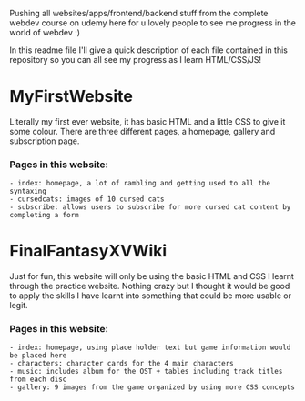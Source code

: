 Pushing all websites/apps/frontend/backend stuff from the complete webdev course on udemy here for u lovely people to see me progress in the world of webdev :)

In this readme file I'll give a quick description of each file contained in this repository so you can all see my progress as I learn HTML/CSS/JS! 

# MyFirstWebsite
Literally my first ever website, it has basic HTML and a little CSS to give it some colour. There are three different pages, a homepage, gallery and subscription page.

### Pages in this website:
    - index: homepage, a lot of rambling and getting used to all the syntaxing
    - cursedcats: images of 10 cursed cats
    - subscribe: allows users to subscribe for more cursed cat content by completing a form

# FinalFantasyXVWiki
Just for fun, this website will only be using the basic HTML and CSS I learnt through the practice website. Nothing crazy but I thought it would be good to apply the skills I have learnt into something that could be more usable or legit.

### Pages in this website:
    - index: homepage, using place holder text but game information would be placed here
    - characters: character cards for the 4 main characters
    - music: includes album for the OST + tables including track titles from each disc
    - gallery: 9 images from the game organized by using more CSS concepts